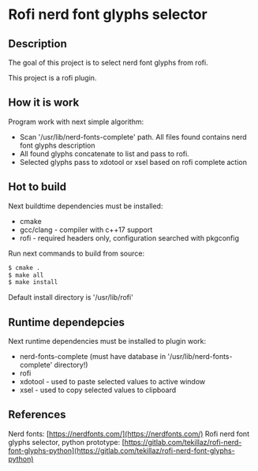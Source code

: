 
Rofi nerd font glyphs selector
==============================

Description
-----------

The goal of this project is to select nerd font glyphs from rofi.

This project is a rofi plugin.

How it is work
--------------

Program work with next simple algorithm:
* Scan '/usr/lib/nerd-fonts-complete' path. All files found contains nerd font glyphs description
* All found glyphs concatenate to list and pass to rofi.
* Selected glyphs pass to xdotool or xsel based on rofi complete action

Hot to build
------------

Next buildtime dependencies must be installed:
* cmake
* gcc/clang - compiler with c++17 support
* rofi - required headers only, configuration searched with pkgconfig

Run next commands to build from source:

```bash
$ cmake .
$ make all 
$ make install
```

Default install directory is '/usr/lib/rofi'

Runtime dependepcies
--------------------

Next runtime dependencies must be installed to plugin work:
* nerd-fonts-complete (must have database in '/usr/lib/nerd-fonts-complete' directory!)
* rofi
* xdotool - used to paste selected values to active window
* xsel - used to copy selected values to clipboard

References
----------

Nerd fonts: [https://nerdfonts.com/](https://nerdfonts.com/)
Rofi nerd font glyphs selector, python prototype: [https://gitlab.com/tekillaz/rofi-nerd-font-glyphs-python](https://gitlab.com/tekillaz/rofi-nerd-font-glyphs-python)

